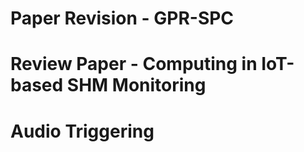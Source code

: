 # Paper Revision - GPR-SPC

# Review Paper - Computing in IoT-based SHM Monitoring

# Audio Triggering